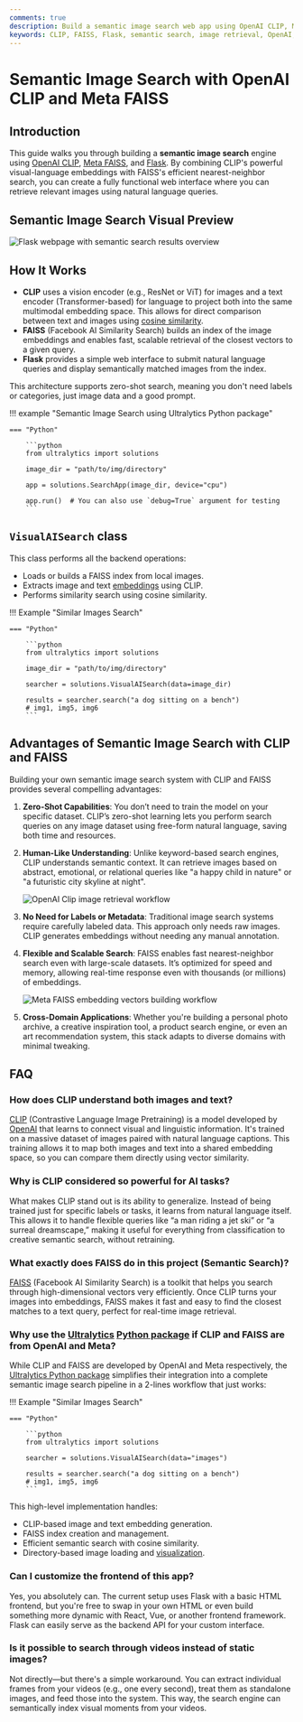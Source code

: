 ```yaml
---
comments: true
description: Build a semantic image search web app using OpenAI CLIP, Meta FAISS, and Flask. Learn how to embed images and retrieve them using natural language.
keywords: CLIP, FAISS, Flask, semantic search, image retrieval, OpenAI, Ultralytics, tutorial, computer vision, web app
---
```


# Semantic Image Search with OpenAI CLIP and Meta FAISS

## Introduction

This guide walks you through building a **semantic image search** engine using [OpenAI CLIP](https://openai.com/blog/clip), [Meta FAISS](https://github.com/facebookresearch/faiss), and [Flask](https://flask.palletsprojects.com/). By combining CLIP's powerful visual-language embeddings with FAISS's efficient nearest-neighbor search, you can create a fully functional web interface where you can retrieve relevant images using natural language queries.


## Semantic Image Search Visual Preview

![Flask webpage with semantic search results overview](https://github.com/ultralytics/docs/releases/download/0/flask-ui.avif)

## How It Works

- **CLIP** uses a vision encoder (e.g., ResNet or ViT) for images and a text encoder (Transformer-based) for language to project both into the same multimodal embedding space. This allows for direct comparison between text and images using [cosine similarity](https://en.wikipedia.org/wiki/Cosine_similarity).
- **FAISS** (Facebook AI Similarity Search) builds an index of the image embeddings and enables fast, scalable retrieval of the closest vectors to a given query.
- **Flask** provides a simple web interface to submit natural language queries and display semantically matched images from the index.

This architecture supports zero-shot search, meaning you don't need labels or categories, just image data and a good prompt.

!!! example "Semantic Image Search using Ultralytics Python package"

    === "Python"

        ```python
        from ultralytics import solutions

        image_dir = "path/to/img/directory"
        
        app = solutions.SearchApp(image_dir, device="cpu")

        app.run()  # You can also use `debug=True` argument for testing
        ```


## `VisualAISearch` class

This class performs all the backend operations:

- Loads or builds a FAISS index from local images.
- Extracts image and text [embeddings](https://platform.openai.com/docs/guides/embeddings) using CLIP.
- Performs similarity search using cosine similarity.

!!! Example "Similar Images Search"
    
    === "Python"

        ```python
        from ultralytics import solutions
        
        image_dir = "path/to/img/directory"

        searcher = solutions.VisualAISearch(data=image_dir)
        
        results = searcher.search("a dog sitting on a bench")
        # img1, img5, img6
        ```

## Advantages of Semantic Image Search with CLIP and FAISS

Building your own semantic image search system with CLIP and FAISS provides several compelling advantages:

1. **Zero-Shot Capabilities**: You don’t need to train the model on your specific dataset. CLIP’s zero-shot learning lets you perform search queries on any image dataset using free-form natural language, saving both time and resources.

2. **Human-Like Understanding**: Unlike keyword-based search engines, CLIP understands semantic context. It can retrieve images based on abstract, emotional, or relational queries like "a happy child in nature" or "a futuristic city skyline at night".

    ![OpenAI Clip image retrieval workflow](https://github.com/ultralytics/docs/releases/download/0/clip-image-retrieval.avif)

3. **No Need for Labels or Metadata**: Traditional image search systems require carefully labeled data. This approach only needs raw images. CLIP generates embeddings without needing any manual annotation.

4. **Flexible and Scalable Search**: FAISS enables fast nearest-neighbor search even with large-scale datasets. It’s optimized for speed and memory, allowing real-time response even with thousands (or millions) of embeddings.

    ![Meta FAISS embedding vectors building workflow](https://github.com/ultralytics/docs/releases/download/0/faiss-indexing-workflow.avif)

5. **Cross-Domain Applications**: Whether you're building a personal photo archive, a creative inspiration tool, a product search engine, or even an art recommendation system, this stack adapts to diverse domains with minimal tweaking.

## FAQ

### How does CLIP understand both images and text?

[CLIP](https://github.com/openai/CLIP) (Contrastive Language Image Pretraining) is a model developed by [OpenAI](https://openai.com/) that learns to connect visual and linguistic information. It's trained on a massive dataset of images paired with natural language captions. This training allows it to map both images and text into a shared embedding space, so you can compare them directly using vector similarity.

### Why is CLIP considered so powerful for AI tasks?

What makes CLIP stand out is its ability to generalize. Instead of being trained just for specific labels or tasks, it learns from natural language itself. This allows it to handle flexible queries like “a man riding a jet ski” or “a surreal dreamscape,” making it useful for everything from classification to creative semantic search, without retraining.

### What exactly does FAISS do in this project (Semantic Search)?

[FAISS](https://engineering.fb.com/2017/03/29/data-infrastructure/faiss-a-library-for-efficient-similarity-search/) (Facebook AI Similarity Search) is a toolkit that helps you search through high-dimensional vectors very efficiently. Once CLIP turns your images into embeddings, FAISS makes it fast and easy to find the closest matches to a text query, perfect for real-time image retrieval.

### Why use the [Ultralytics](https://ultralytics.com/) [Python package](https://github.com/ultralytics/ultralytics/) if CLIP and FAISS are from OpenAI and Meta?

While CLIP and FAISS are developed by OpenAI and Meta respectively, the [Ultralytics Python package](https://pypi.org/project/ultralytics/) simplifies their integration into a complete semantic image search pipeline in a 2-lines workflow that just works:

!!! Example "Similar Images Search"
    
    === "Python"

        ```python
        from ultralytics import solutions

        searcher = solutions.VisualAISearch(data="images")
        
        results = searcher.search("a dog sitting on a bench")
        # img1, img5, img6
        ```

This high-level implementation handles:

- CLIP-based image and text embedding generation.
- FAISS index creation and management.
- Efficient semantic search with cosine similarity.
- Directory-based image loading and [visualization](https://www.ultralytics.com/glossary/data-visualization).

### Can I customize the frontend of this app?

Yes, you absolutely can. The current setup uses Flask with a basic HTML frontend, but you're free to swap in your own HTML or even build something more dynamic with React, Vue, or another frontend framework. Flask can easily serve as the backend API for your custom interface.

### Is it possible to search through videos instead of static images?

Not directly—but there's a simple workaround. You can extract individual frames from your videos (e.g., one every second), treat them as standalone images, and feed those into the system. This way, the search engine can semantically index visual moments from your videos.

